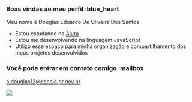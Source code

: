 ### Boas vindas ao meu perfil :blue_heart

Meu nome é Douglas Eduardo De Oliveira Dos Santos

- Estou estudando na [Alura](https://www.alura.com.br)
- Estou me desenvolvendo na linguagem JavaScript
- Utilizo esse espaço para minha organização e compartilhamento dos meus projetos desenvolvidos

### Você pode entrar em contato comigo :mailbox

s.douglas12@escola.pr.gov.br


![](https://media1.tenor.com/m/YS05rtOt28IAAAAC/anthony-manchester-united.gif)
